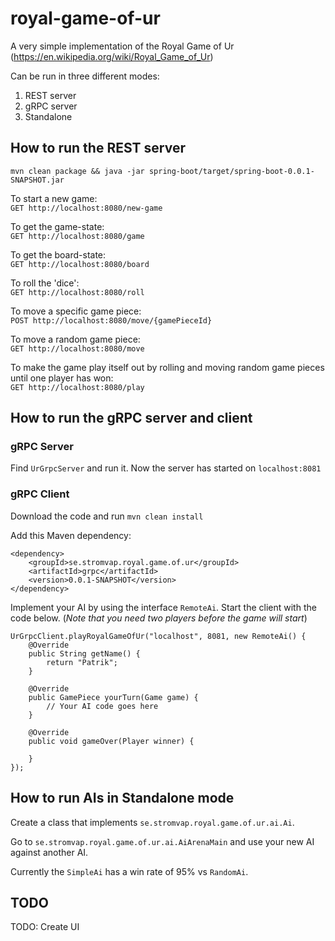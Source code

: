 # royal-game-of-ur

A very simple implementation of the Royal Game of Ur (https://en.wikipedia.org/wiki/Royal_Game_of_Ur)

Can be run in three different modes:
1. REST server
2. gRPC server
3. Standalone

## How to run the REST server

`mvn clean package && java -jar spring-boot/target/spring-boot-0.0.1-SNAPSHOT.jar`

To start a new game:</br>
`GET http://localhost:8080/new-game`

To get the game-state:</br>
`GET http://localhost:8080/game`

To get the board-state:</br>
`GET http://localhost:8080/board`

To roll the 'dice':</br>
`GET http://localhost:8080/roll`

To move a specific game piece:</br>
`POST http://localhost:8080/move/{gamePieceId}`

To move a random game piece:</br>
`GET http://localhost:8080/move`

To make the game play itself out by rolling and moving random game pieces until one player has won:</br>
`GET http://localhost:8080/play`

## How to run the gRPC server and client

### gRPC Server

Find `UrGrpcServer` and run it. Now the server has started on `localhost:8081`

### gRPC Client

Download the code and run `mvn clean install`

Add this Maven dependency:
```
<dependency>
    <groupId>se.stromvap.royal.game.of.ur</groupId>
    <artifactId>grpc</artifactId>
    <version>0.0.1-SNAPSHOT</version>
</dependency>
```

Implement your AI by using the interface `RemoteAi`. Start the client with the code below.
(_Note that you need two players before the game will start_)

```
UrGrpcClient.playRoyalGameOfUr("localhost", 8081, new RemoteAi() {
    @Override
    public String getName() {
        return "Patrik";
    }

    @Override
    public GamePiece yourTurn(Game game) {
        // Your AI code goes here
    }

    @Override
    public void gameOver(Player winner) {

    }
});
```

## How to run AIs in Standalone mode

Create a class that implements `se.stromvap.royal.game.of.ur.ai.Ai`.

Go to `se.stromvap.royal.game.of.ur.ai.AiArenaMain` and use your new AI against another AI.

Currently the `SimpleAi` has a win rate of 95% vs `RandomAi`.

## TODO
TODO: Create UI